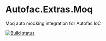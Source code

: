Autofac.Extras.Moq
==================

Moq auto mocking integration for Autofac IoC

[![Build status](https://ci.appveyor.com/api/projects/status/8c7natm3bsmn7ebx?svg=true)](https://ci.appveyor.com/project/Autofac/autofac-extras-moq)